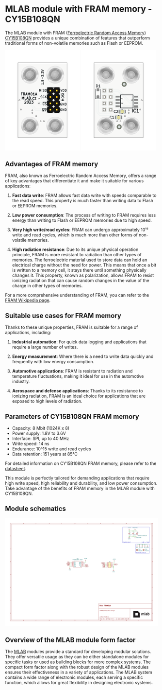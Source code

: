 # MLAB module with FRAM memory - CY15B108QN

The MLAB module with FRAM ([Ferroelectric Random Access Memory](https://en.wikipedia.org/wiki/Ferroelectric_RAM)) [CY15B108QN](https://www.infineon.com/dgdl/Infineon-CY15B108QN_CY15V108QN_Excelon(TM)_LP_8-Mbit_(1024K_X_8)_Serial_(SPI)_F-RAM-DataSheet-v11_00-EN.pdf?fileId=8ac78c8c7d0d8da4017d0ee7134b6ff4) provides a unique combination of features that outperform traditional forms of non-volatile memories such as Flash or EEPROM.


<img src="/doc/gen/img/FRAM01-top.png" width="49%"/> <img src="/doc/gen/img/FRAM01-bottom.png" width="49%"/> 


## Advantages of FRAM memory

FRAM, also known as Ferroelectric Random Access Memory, offers a range of key advantages that differentiate it and make it suitable for various applications:

1. **Fast data write**: FRAM allows fast data write with speeds comparable to the read speed. This property is much faster than writing data to Flash or EEPROM memories. 

2. **Low power consumption**: The process of writing to FRAM requires less energy than writing to Flash or EEPROM memories due to high speed. 

3. **Very high write/read cycles**: FRAM can undergo approximately 10¹⁵ write and read cycles, which is much more than other forms of non-volatile memories.

4. **High radiation resistance**: Due to its unique physical operation principle, FRAM is more resistant to radiation than other types of memories. The ferroelectric material used to store data can hold an electrical charge without the need for power. This means that once a bit is written to a memory cell, it stays there until something physically changes it. This property, known as polarization, allows FRAM to resist ionizing radiation that can cause random changes in the value of the charge in other types of memories.

For a more comprehensive understanding of FRAM, you can refer to the [FRAM Wikipedia page](https://en.wikipedia.org/wiki/Ferroelectric_RAM).

## Suitable use cases for FRAM memory

Thanks to these unique properties, FRAM is suitable for a range of applications, including:

1. **Industrial automation**: For quick data logging and applications that require a large number of writes.

2. **Energy measurement**: Where there is a need to write data quickly and frequently with low energy consumption.

3. **Automotive applications**: FRAM is resistant to radiation and temperature fluctuations, making it ideal for use in the automotive industry.

4. **Aerospace and defense applications**: Thanks to its resistance to ionizing radiation, FRAM is an ideal choice for applications that are exposed to high levels of radiation.

## Parameters of CY15B108QN FRAM memory

- Capacity: 8 Mbit (1024K x 8)
- Power supply: 1.8V to 3.6V
- Interface: SPI, up to 40 MHz
- Write speed: 14 ns
- Endurance: 10^15 write and read cycles
- Data retention: 151 years at 85°C

For detailed information on CY15B108QN FRAM memory, please refer to the [datasheet](https://www.infineon.com/dgdl/Infineon-CY15B108QN_CY15V108QN_Excelon(TM)_LP_8-Mbit_(1024K_X_8)_Serial_(SPI)_F-RAM-DataSheet-v11_00-EN.pdf?fileId=8ac78c8c7d0d8da4017d0ee7134b6ff4).

This module is perfectly tailored for demanding applications that require high write speed, high reliability and durability, and low power consumption. Take advantage of the benefits of FRAM memory in the MLAB module with CY15B108QN.

## Module schematics
[![Link to FRAM01 schematic](/doc/gen/FRAM01-schematic.svg)](/doc/gen/FRAM01-schematic.pdf)


## Overview of the MLAB module form factor

The [MLAB](https://mlab.cz/) modules provide a standard for developing modular solutions. They offer versatile usage as they can be either standalone modules for specific tasks or used as building blocks for more complex systems. The compact form factor along with the robust design of the MLAB modules ensures their effectiveness in a variety of applications. The MLAB system contains a wide range of electronic modules, each serving a specific function, which allows for great flexibility in designing electronic systems.

